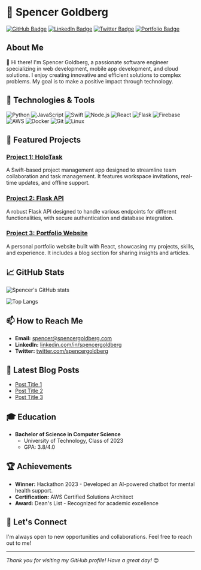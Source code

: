 # 💼 Spencer Goldberg

[![GitHub Badge](https://img.shields.io/badge/-GitHub-181717?style=flat&logo=GitHub&logoColor=white&link=https://github.com/spencergoldberg)](https://github.com/spencergoldberg)
[![LinkedIn Badge](https://img.shields.io/badge/-LinkedIn-0077B5?style=flat&logo=LinkedIn&logoColor=white&link=https://www.linkedin.com/in/spencergoldberg/)](https://www.linkedin.com/in/spencergoldberg/)
[![Twitter Badge](https://img.shields.io/badge/-Twitter-1DA1F2?style=flat&logo=Twitter&logoColor=white&link=https://twitter.com/spencergoldberg)](https://twitter.com/spencergoldberg)
[![Portfolio Badge](https://img.shields.io/badge/-Portfolio-FF5722?style=flat&logo=Google-Chrome&logoColor=white&link=https://spencergoldberg.com)](https://spencergoldberg.com)

## About Me

👋 Hi there! I'm Spencer Goldberg, a passionate software engineer specializing in web development, mobile app development, and cloud solutions. I enjoy creating innovative and efficient solutions to complex problems. My goal is to make a positive impact through technology.

## 🔧 Technologies & Tools

![Python](https://img.shields.io/badge/-Python-3776AB?style=flat&logo=python&logoColor=white)
![JavaScript](https://img.shields.io/badge/-JavaScript-F7DF1E?style=flat&logo=JavaScript&logoColor=black)
![Swift](https://img.shields.io/badge/-Swift-FA7343?style=flat&logo=Swift&logoColor=white)
![Node.js](https://img.shields.io/badge/-Node.js-339933?style=flat&logo=Node.js&logoColor=white)
![React](https://img.shields.io/badge/-React-61DAFB?style=flat&logo=React&logoColor=black)
![Flask](https://img.shields.io/badge/-Flask-000000?style=flat&logo=Flask&logoColor=white)
![Firebase](https://img.shields.io/badge/-Firebase-FFCA28?style=flat&logo=Firebase&logoColor=black)
![AWS](https://img.shields.io/badge/-AWS-232F3E?style=flat&logo=Amazon-AWS&logoColor=white)
![Docker](https://img.shields.io/badge/-Docker-2496ED?style=flat&logo=Docker&logoColor=white)
![Git](https://img.shields.io/badge/-Git-F05032?style=flat&logo=Git&logoColor=white)
![Linux](https://img.shields.io/badge/-Linux-FCC624?style=flat&logo=Linux&logoColor=black)

## 🌟 Featured Projects

### [Project 1: HoloTask](https://github.com/spencergoldberg/holotask)
A Swift-based project management app designed to streamline team collaboration and task management. It features workspace invitations, real-time updates, and offline support.

### [Project 2: Flask API](https://github.com/spencergoldberg/flask-api)
A robust Flask API designed to handle various endpoints for different functionalities, with secure authentication and database integration.

### [Project 3: Portfolio Website](https://github.com/spencergoldberg/portfolio)
A personal portfolio website built with React, showcasing my projects, skills, and experience. It includes a blog section for sharing insights and articles.

## 📈 GitHub Stats

![Spencer's GitHub stats](https://github-readme-stats.vercel.app/api?username=spencergoldberg&show_icons=true&theme=radical)

![Top Langs](https://github-readme-stats.vercel.app/api/top-langs/?username=spencergoldberg&layout=compact&theme=radical)

## 📫 How to Reach Me

- **Email:** spencer@spencergoldberg.com
- **LinkedIn:** [linkedin.com/in/spencergoldberg](https://www.linkedin.com/in/spencergoldberg/)
- **Twitter:** [twitter.com/spencergoldberg](https://twitter.com/spencergoldberg)

## 📝 Latest Blog Posts

- [Post Title 1](https://spencergoldberg.com/blog/post-title-1)
- [Post Title 2](https://spencergoldberg.com/blog/post-title-2)
- [Post Title 3](https://spencergoldberg.com/blog/post-title-3)

## 🎓 Education

- **Bachelor of Science in Computer Science**
  - University of Technology, Class of 2023
  - GPA: 3.8/4.0

## 🏆 Achievements

- **Winner:** Hackathon 2023 - Developed an AI-powered chatbot for mental health support.
- **Certification:** AWS Certified Solutions Architect
- **Award:** Dean's List - Recognized for academic excellence

## 🤝 Let's Connect

I'm always open to new opportunities and collaborations. Feel free to reach out to me!

---

*Thank you for visiting my GitHub profile! Have a great day!* 😊
